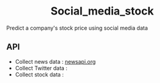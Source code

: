 # <center>Social_media_stock</center>
Predict a company's stock price using social media data


## API

- Collect news data : [newsapi.org](https://newsapi.org)
- Collect Twitter data :
- Collect stock data :

